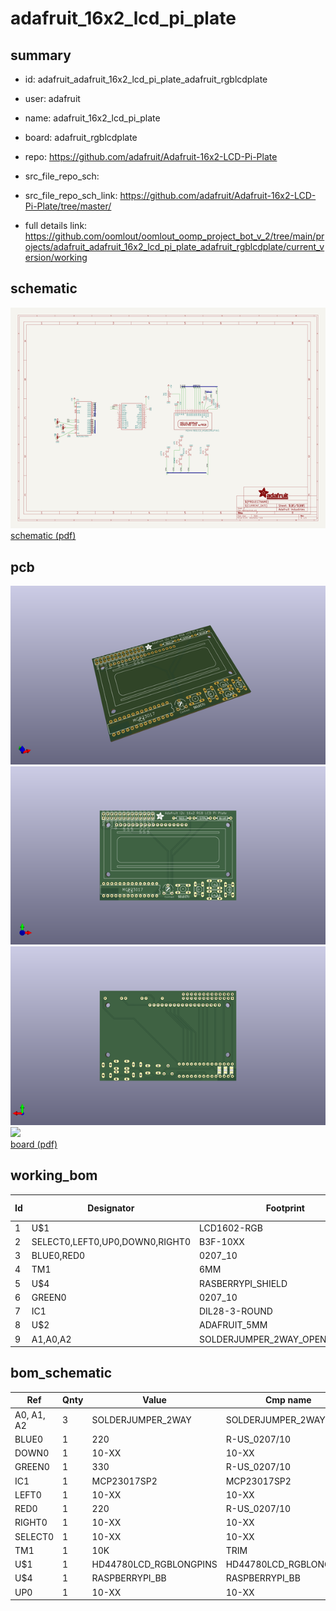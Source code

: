 # adafruit_16x2_lcd_pi_plate
 
## summary 
* id: adafruit_adafruit_16x2_lcd_pi_plate_adafruit_rgblcdplate
* user: adafruit
* name: adafruit_16x2_lcd_pi_plate
* board: adafruit_rgblcdplate
* repo: https://github.com/adafruit/Adafruit-16x2-LCD-Pi-Plate



* src_file_repo_sch: 
* src_file_repo_sch_link: https://github.com/adafruit/Adafruit-16x2-LCD-Pi-Plate/tree/master/
* full details link: https://github.com/oomlout/oomlout_oomp_project_bot_v_2/tree/main/projects/adafruit_adafruit_16x2_lcd_pi_plate_adafruit_rgblcdplate/current_version/working  

## schematic  
![](working_schematic_600.png)  
[schematic (pdf)](working_schematic.pdf)  

## pcb  
![](working_3d_600.png) 
![](working_3d_front_600.png)  
![](working_3d_back_600.png)  
![](working_600.png)  
[board (pdf)](working.pdf)  

## working_bom
| Id | Designator | Footprint | Quantity | Designation | Supplier and ref |  | None | 
| --- | --- | --- | --- | --- | --- | --- | --- | 
| 1 | U$1 | LCD1602-RGB | 1 | HD44780LCD_RGBLONGPINS |  |  | [''] | 
| 2 | SELECT0,LEFT0,UP0,DOWN0,RIGHT0 | B3F-10XX | 5 |  |  |  | [''] | 
| 3 | BLUE0,RED0 | 0207_10 | 2 | 220 |  |  | [''] | 
| 4 | TM1 | 6MM | 1 | 10K |  |  | [''] | 
| 5 | U$4 | RASBERRYPI_SHIELD | 1 | RASPBERRYPI_BB |  |  | [''] | 
| 6 | GREEN0 | 0207_10 | 1 | 330 |  |  | [''] | 
| 7 | IC1 | DIL28-3-ROUND | 1 | MCP23017SP2 |  |  | [''] | 
| 8 | U$2 | ADAFRUIT_5MM | 1 |  |  |  | [''] | 
| 9 | A1,A0,A2 | SOLDERJUMPER_2WAY_OPEN_NOPASTE | 3 |  |  |  | [''] | 


## bom_schematic
| Ref | Qnty | Value | Cmp name | Footprint | Description | Vendor | DNP | 
| --- | --- | --- | --- | --- | --- | --- | --- | 
| A0, A1, A2 | 3 | SOLDERJUMPER_2WAY | SOLDERJUMPER_2WAY | working:SOLDERJUMPER_2WAY_OPEN_NOPASTE |  |  |  | 
| BLUE0 | 1 | 220 | R-US_0207/10 | working:0207_10 |  |  |  | 
| DOWN0 | 1 | 10-XX | 10-XX | working:B3F-10XX |  |  |  | 
| GREEN0 | 1 | 330 | R-US_0207/10 | working:0207_10 |  |  |  | 
| IC1 | 1 | MCP23017SP2 | MCP23017SP2 | working:DIL28-3-ROUND |  |  |  | 
| LEFT0 | 1 | 10-XX | 10-XX | working:B3F-10XX |  |  |  | 
| RED0 | 1 | 220 | R-US_0207/10 | working:0207_10 |  |  |  | 
| RIGHT0 | 1 | 10-XX | 10-XX | working:B3F-10XX |  |  |  | 
| SELECT0 | 1 | 10-XX | 10-XX | working:B3F-10XX |  |  |  | 
| TM1 | 1 | 10K | TRIM | working:6MM |  |  |  | 
| U$1 | 1 | HD44780LCD_RGBLONGPINS | HD44780LCD_RGBLONGPINS | working:LCD1602-RGB |  |  |  | 
| U$4 | 1 | RASPBERRYPI_BB | RASPBERRYPI_BB | working:RASBERRYPI_SHIELD |  |  |  | 
| UP0 | 1 | 10-XX | 10-XX | working:B3F-10XX |  |  |  | 



